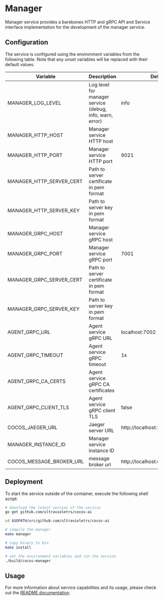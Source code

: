 # Manager

Manager service provides a barebones HTTP and gRPC API and Service interface implementation for the development of the manager service.

## Configuration

The service is configured using the environment variables from the following table. Note that any unset variables will be replaced with their default values.

| Variable                 | Description                                              | Default                           |
| ------------------------ | -------------------------------------------------------- | --------------------------------- |
| MANAGER_LOG_LEVEL        | Log level for manager service (debug, info, warn, error) | info                              |
| MANAGER_HTTP_HOST        | Manager service HTTP host                                |                                   |
| MANAGER_HTTP_PORT        | Manager service HTTP port                                | 9021                              |
| MANAGER_HTTP_SERVER_CERT | Path to server certificate in pem format                 |                                   |
| MANAGER_HTTP_SERVER_KEY  | Path to server key in pem format                         |                                   |
| MANAGER_GRPC_HOST        | Manager service gRPC host                                |                                   |
| MANAGER_GRPC_PORT        | Manager service gRPC port                                | 7001                              |
| MANAGER_GRPC_SERVER_CERT | Path to server certificate in pem format                 |                                   |
| MANAGER_GRPC_SERVER_KEY  | Path to server key in pem format                         |                                   |
| AGENT_GRPC_URL           | Agent service gRPC URL                                   | localhost:7002                    |
| AGENT_GRPC_TIMEOUT       | Agent service gRPC timeout                               | 1s                                |
| AGENT_GRPC_CA_CERTS      | Agent service gRPC CA certificates                       |                                   |
| AGENT_GRPC_CLIENT_TLS    | Agent service gRPC client TLS                            | false                             |
| COCOS_JAEGER_URL         | Jaeger server URL                                        | http://localhost:14268/api/traces |
| MANAGER_INSTANCE_ID      | Manager service instance ID                              |                                   |
| COCOS_MESSAGE_BROKER_URL | message broker url                                       | http://localhost:4222             |

## Deployment

To start the service outside of the container, execute the following shell script:

```bash
# download the latest version of the service
go get github.com/ultravioletrs/cocos-ai

cd $GOPATH/src/github.com/ultravioletrs/cocos-ai

# compile the manager
make manager

# copy binary to bin
make install

# set the environment variables and run the service
./build/cocos-manager
```

## Usage

For more information about service capabilities and its usage, please check out the [README documentation](../README.md).

